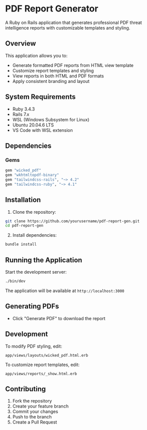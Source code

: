 # PDF Report Generator

A Ruby on Rails application that generates professional PDF threat intelligence reports with customizable templates and styling.

## Overview

This application allows you to:
- Generate formatted PDF reports from HTML view template
- Customize report templates and styling
- View reports in both HTML and PDF formats
- Apply consistent branding and layout

## System Requirements

- Ruby 3.4.3
- Rails 7.x
- WSL (Windows Subsystem for Linux)
- Ubuntu 20.04.6 LTS
- VS Code with WSL extension

## Dependencies

### Gems
```ruby
gem "wicked_pdf"
gem "wkhtmltopdf-binary"
gem "tailwindcss-rails", "~> 4.2"
gem "tailwindcss-ruby", "~> 4.1"
```

## Installation

1. Clone the repository:
```bash
git clone https://github.com/yourusername/pdf-report-gen.git
cd pdf-report-gen
```

2. Install dependencies:
```bash
bundle install
```


## Running the Application

Start the development server:
```bash
./bin/dev
```

The application will be available at `http://localhost:3000`

## Generating PDFs

* Click "Generate PDF" to download the report

## Development

To modify PDF styling, edit:
```
app/views/layouts/wicked_pdf.html.erb
```

To customize report templates, edit:
```
app/views/reports/_show.html.erb
```

## Contributing

1. Fork the repository
2. Create your feature branch
3. Commit your changes
4. Push to the branch
5. Create a Pull Request